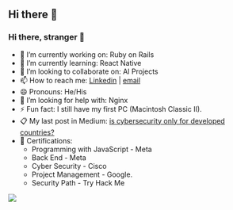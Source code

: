 ## Hi there 👋

<!--
**dgsierra/dgsierra** is a ✨ _special_ ✨ repository because its `README.md` (this file) appears on your GitHub profile.

Here are some ideas to get you started:

- 🔭 I’m currently working on ...
- 🌱 I’m currently learning ...
- 👯 I’m looking to collaborate on ...
- 🤔 I’m looking for help with ...
- 💬 Ask me about ...
- 📫 How to reach me: ...
- 😄 Pronouns: ...
- ⚡ Fun fact: ...
-->

### Hi there, stranger 👋

- 🔭 I’m currently working on: Ruby on Rails
- 🌱 I’m currently learning: React Native
- 👯 I’m looking to collaborate on: AI Projects
- 📫 How to reach me: [Linkedin](https://www.linkedin.com/in/dgonzalesi/) | [email](mailto:assay-chill.0l@icloud.com?subject=[GitHub])
- 😄 Pronouns: He/His
- 🤔 I’m looking for help with: Nginx
- ⚡ Fun fact: I still have my first PC (Macintosh Classic II).
- 📋 My last post in Medium: [is cybersecurity only for developed countries?](https://medium.com/@dgonzalesi285/is-cybersecurity-only-for-developed-countries-c567cd93a0ce)
- 🥇 Certifications:
    - Programming with JavaScript - Meta 
    - Back End - Meta 
    - Cyber Security - Cisco
    - Project Management - Google.
    - Security Path - Try Hack Me

<img src="https://www.codewars.com/users/dgonzalesi/badges/small"></img>
